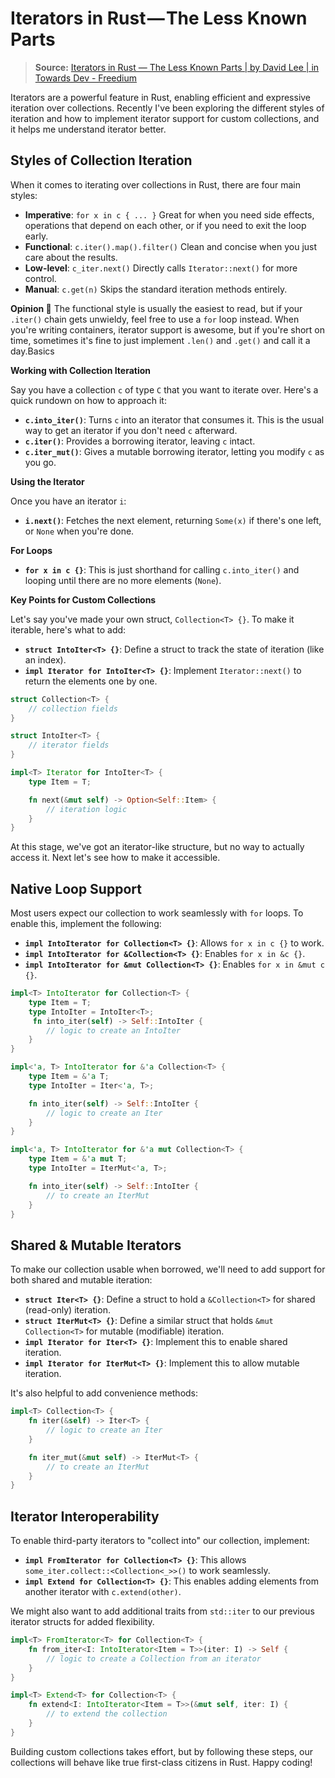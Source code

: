 # Iterators in Rust — The Less Known Parts

> **Source:** [Iterators in Rust — The Less Known Parts | by David Lee | in Towards Dev - Freedium](https://freedium.cfd/https://towardsdev.com/iterators-in-rust-the-less-known-parts-44cb7f7253d6)

Iterators are a powerful feature in Rust, enabling efficient and expressive iteration over collections. Recently I've been exploring the different styles of iteration and how to implement iterator support for custom collections, and it helps me understand iterator better.

## **Styles of Collection Iteration**

When it comes to iterating over collections in Rust, there are four main styles:

- **Imperative**: `for x in c { ... }` Great for when you need side effects, operations that depend on each other, or if you need to exit the loop early.
- **Functional**: `c.iter().map().filter()` Clean and concise when you just care about the results.
- **Low-level**: `c_iter.next()` Directly calls `Iterator::next()` for more control.
- **Manual**: `c.get(n)` Skips the standard iteration methods entirely.

**Opinion 💬** The functional style is usually the easiest to read, but if your `.iter()` chain gets unwieldy, feel free to use a `for` loop instead. When you're writing containers, iterator support is awesome, but if you're short on time, sometimes it's fine to just implement `.len()` and `.get()` and call it a day.Basics

**Working with Collection Iteration**

Say you have a collection `c` of type `C` that you want to iterate over. Here's a quick rundown on how to approach it:

- **`c.into_iter()`**: Turns `c` into an iterator that consumes it. This is the usual way to get an iterator if you don't need `c` afterward.
- **`c.iter()`**: Provides a borrowing iterator, leaving `c` intact.
- **`c.iter_mut()`**: Gives a mutable borrowing iterator, letting you modify `c` as you go.

**Using the Iterator**

Once you have an iterator `i`:

- **`i.next()`**: Fetches the next element, returning `Some(x)` if there's one left, or `None` when you're done.

**For Loops**

- **`for x in c {}`**: This is just shorthand for calling `c.into_iter()` and looping until there are no more elements (`None`).

**Key Points for Custom Collections**

Let's say you've made your own struct, `Collection<T> {}`. To make it iterable, here's what to add:

- **`struct IntoIter<T> {}`**: Define a struct to track the state of iteration (like an index).
- **`impl Iterator for IntoIter<T> {}`**: Implement `Iterator::next()` to return the elements one by one.

```rust
struct Collection<T> {
    // collection fields
}

struct IntoIter<T> {
    // iterator fields
}

impl<T> Iterator for IntoIter<T> {
    type Item = T;

    fn next(&mut self) -> Option<Self::Item> {
        // iteration logic
    }
}
```

At this stage, we've got an iterator-like structure, but no way to actually access it. Next let's see how to make it accessible.

## **Native Loop Support**

Most users expect our collection to work seamlessly with `for` loops. To enable this, implement the following:

- **`impl IntoIterator for Collection<T> {}`**: Allows `for x in c {}` to work.
- **`impl IntoIterator for &Collection<T> {}`**: Enables `for x in &c {}`.
- **`impl IntoIterator for &mut Collection<T> {}`**: Enables `for x in &mut c {}`.

```rust
impl<T> IntoIterator for Collection<T> {
    type Item = T;
    type IntoIter = IntoIter<T>;
     fn into_iter(self) -> Self::IntoIter {
        // logic to create an IntoIter
    }
}

impl<'a, T> IntoIterator for &'a Collection<T> {
    type Item = &'a T;
    type IntoIter = Iter<'a, T>;

    fn into_iter(self) -> Self::IntoIter {
        // logic to create an Iter
    }
}

impl<'a, T> IntoIterator for &'a mut Collection<T> {
    type Item = &'a mut T;
    type IntoIter = IterMut<'a, T>;

    fn into_iter(self) -> Self::IntoIter {
        // to create an IterMut
    }
}
```

## **Shared & Mutable Iterators**

To make our collection usable when borrowed, we'll need to add support for both shared and mutable iteration:

- **`struct Iter<T> {}`**: Define a struct to hold a `&Collection<T>` for shared (read-only) iteration.
- **`struct IterMut<T> {}`**: Define a similar struct that holds `&mut Collection<T>` for mutable (modifiable) iteration.
- **`impl Iterator for Iter<T> {}`**: Implement this to enable shared iteration.
- **`impl Iterator for IterMut<T> {}`**: Implement this to allow mutable iteration.

It's also helpful to add convenience methods:

```rust
impl<T> Collection<T> {
    fn iter(&self) -> Iter<T> {
        // logic to create an Iter
    }

    fn iter_mut(&mut self) -> IterMut<T> {
        // to create an IterMut
    }
}
```

## **Iterator Interoperability**

To enable third-party iterators to "collect into" our collection, implement:

- **`impl FromIterator for Collection<T> {}`**: This allows `some_iter.collect::<Collection<_>>()` to work seamlessly.
- **`impl Extend for Collection<T> {}`**: This enables adding elements from another iterator with `c.extend(other)`.

We might also want to add additional traits from `std::iter` to our previous iterator structs for added flexibility.

```rust
impl<T> FromIterator<T> for Collection<T> {
    fn from_iter<I: IntoIterator<Item = T>>(iter: I) -> Self {
        // logic to create a Collection from an iterator
    }
}

impl<T> Extend<T> for Collection<T> {
    fn extend<I: IntoIterator<Item = T>>(&mut self, iter: I) {
        // to extend the collection
    }
}
```

Building custom collections takes effort, but by following these steps, our collections will behave like true first-class citizens in Rust. Happy coding!